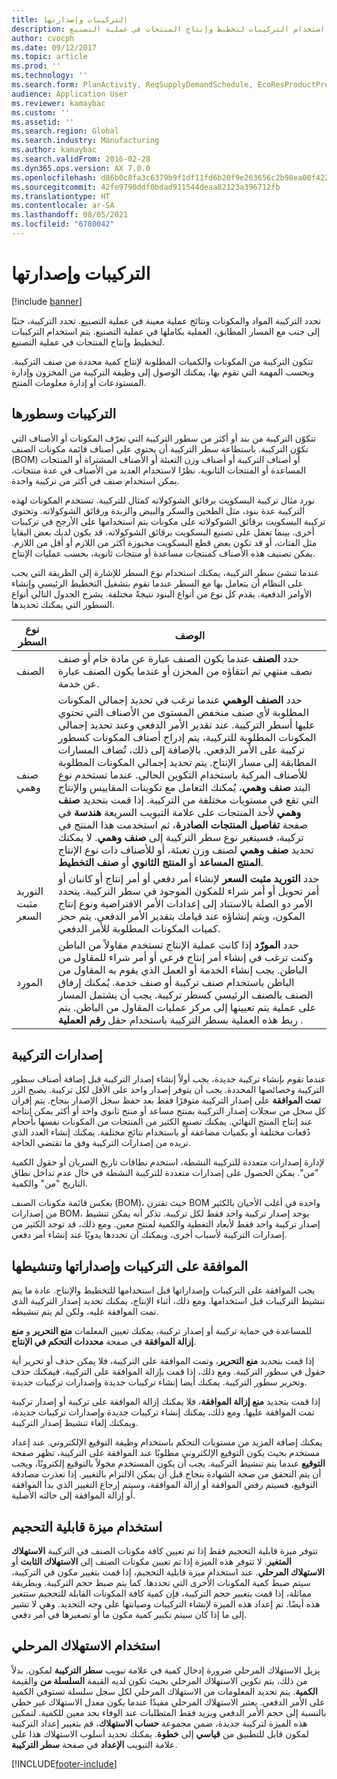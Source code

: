 ```yaml
---
title: التركيبات وإصدارتها
description: يوفر هذا الموضوع معلومات حول التركيبات وإصداراتها. تحدد التركيبة المواد والمكونات ونتائج عملية معينة في عملية التصنيع. يتم استخدام التركيبات لتخطيط وإنتاج المنتجات في عملية التصنيع.
author: cvocph
ms.date: 09/12/2017
ms.topic: article
ms.prod: ''
ms.technology: ''
ms.search.form: PlanActivity, ReqSupplyDemandSchedule, EcoResProductProdTypeFormulaNoActiveFormulaFormPart
audience: Application User
ms.reviewer: kamaybac
ms.custom: ''
ms.assetid: ''
ms.search.region: Global
ms.search.industry: Manufacturing
ms.author: kamaybac
ms.search.validFrom: 2016-02-28
ms.dyn365.ops.version: AX 7.0.0
ms.openlocfilehash: d86b0c8fa3c6379b9f1df11fd6b20f9e263656c2b98ea00f4225aebd5d25ac41
ms.sourcegitcommit: 42fe9790ddf0bdad911544deaa82123a396712fb
ms.translationtype: HT
ms.contentlocale: ar-SA
ms.lasthandoff: 08/05/2021
ms.locfileid: "6780042"
---
```

# <a name="formulas-and-formula-versions"></a>التركيبات وإصدارتها

[!include [banner](../includes/banner.md)]

تحدد التركيبة المواد والمكونات ونتائج عملية معينة في عملية التصنيع. تحدد التركيبة، جنبًا إلى جنب مع المسار المطابق، العملية بكاملها في عملية التصنيع. يتم استخدام التركيبات لتخطيط وإنتاج المنتجات في عملية التصنيع.

تتكون التركيبة من المكونات والكميات المطلوبة لإنتاج كمية محددة من صنف التركيبة. وبحسب المهمة التي تقوم بها، يمكنك الوصول إلى وظيفة التركيبة من المخزون وإدارة المستودعات أو إدارة معلومات المنتج.

## <a name="formulas-and-formula-lines"></a>التركيبات وسطورها
تتكوّن التركيبة من بند أو أكثر من سطور التركيبة التي تعرّف المكونات أو الأصناف التي تكوّن التركيبة. باستطاعة سطر التركيبة أن يحتوي على أصناف قائمة مكونات الصنف (BOM) أو أصناف التركيبة أو أصناف وزن التعبئة أو الأصناف المشتراة أو المنتجات المساعدة‬ أو المنتجات الثانوية. نظرًا لاستخدام العديد من الأصناف في عدة منتجات، يمكن استخدام صنف في أكثر من تركيبة واحدة.

نورد مثال تركيبة البسكويت برقائق الشوكولاته كمثال للتركيبة. تستخدم المكونات لهذه التركيبة عدة بنود، مثل الطحين والسكر والبيض والزبدة ورقائق الشوكولاته. وتحتوي تركيبة البسكويت برقائق الشوكولاته على مكونات يتم استخدامها على الأرجح في تركيبات أخرى. بينما تعمل على تصنيع البسكويت برقائق الشوكولاته، قد يكون لديك بعض البقايا مثل الفتات، أو قد تكون بعض قطع البسكويت مخبوزة أكثر من اللازم أو أقل من اللازم. يمكن تصنيف هذه الأصناف كمنتجات مساعدة أو منتجات ثانوية، بحسب عمليات الإنتاج.

عندما تنشئ سطر التركيبة، يمكنك استخدام نوع السطر للإشارة إلى الطريقة التي يجب على النظام أن يتعامل بها مع السطر عندما تقوم بتشغيل التخطيط الرئيسي وإنشاء الأوامر الدفعية. يقدم كل نوع من أنواع البنود نتيجةً مختلفة. يشرح الجدول التالي أنواع السطور التي يمكنك تحديدها. 

| نوع السطر     | ‏‏الوصف  |
|---------------|--------------|
| الصنف          | حدد **الصنف** عندما يكون الصنف عبارة عن مادة خام أو صنف نصف منتهي تم انتقاؤه من المخزن أو عندما يكون الصنف عبارة عن خدمة. |
| صنف وهمي       | حدد **الصنف الوهمي** عندما ترغب في تحديد إجمالي المكونات المطلوبة لأي صنف منخفض المستوى من الأصناف التي تحتوي عليها أسطر التركيبة. عند تقدير الأمر الدفعي وعند تحديد إجمالي المكونات المطلوبة للتركيبة، يتم إدراج أصناف المكونات كسطور تركيبة على الأمر الدفعي. بالإضافة إلى ذلك، تُضاف المسارات المطابقة إلى مسار الإنتاج. يتم تحديد إجمالي المكونات المطلوبة للأصناف المركبة باستخدام التكوين الحالي. عندما تستخدم نوع البند **صنف وهمي**، يُمكنك التعامل مع تكوينات المقاييس والإنتاج التي تقع في مستويات مختلفة من التركيبة. إذا قمت بتحديد **صنف وهمي** لأحد المنتجات على علامة التبويب السريعة **هندسة** في صفحة **تفاصيل المنتجات الصادرة‬**، ثم استخدمت هذا المنتج في تركيبة، فسيتغير نوع سطر التركيبة إلى **صنف وهمي**. لا يمكنك تحديد **صنف وهمي** لصنف وزن تعبئة، أو للأصناف ذات نوع الإنتاج **المنتج المساعد** أو **المنتج الثانوي** أو **صنف التخطيط**. |
| التوريد مثبت السعر | حدد **التوريد مثبت السعر‬** لإنشاء أمر دفعي أو أمر إنتاج أو كانبان أو أمر تحويل أو أمر شراء للمكون الموجود في سطر التركيبة. يتحدد الأمر دو الصلة بالاستناد إلى إعدادات الأمر الافتراضية ونوع إنتاج المكون، ويتم إنشاؤه عند قيامك بتقدير الأمر الدفعي. يتم حجز كميات المكونات المطلوبة للأمر الدفعي. |
| المورِد        | حدد **المورّد** إذا كانت عملية الإنتاج تستخدم مقاولاً من الباطن وكنت ترغب في إنشاء أمر إنتاج فرعي أو أمر شراء للمقاول من الباطن. يجب إنشاء الخدمة أو العمل الذي يقوم به المقاول من الباطن باستخدام صنف تركيبة أو صنف خدمة. يُمكنك إرفاق الصنف بالصنف الرئيسي كسطر تركيبة. يجب أن يشتمل المسار على عملية يتم تعيينها إلى مركز عمليات المقاول من الباطن. يتم ربط هذه العملية بسطر التركيبة باستخدام حقل **رقم العملية** . |

## <a name="formula-versions"></a>إصدارات التركيبة
عندما تقوم بإنشاء تركيبة جديدة، يجب أولاً إنشاء إصدار التركيبة قبل إضافة أصناف سطور التركيبة وخصائصها المحددة. يجب أن يتوفر إصدار واحد على الأقل لكل تركيبة. يصبح الزر **تمت الموافقة‬** على إصدار التركيبة متوفرًا فقط بعد حفظ سجل الإصدار بنجاح. يتم إقران كل سجل من سجلات إصدار التركيبة بمنتج مساعد أو منتج ثانوي واحد أو أكثر يمكن إنتاجه عند إنتاج المنتج النهائي. يمكنك تصنيع الكثير من المنتجات من المكونات نفسها بأحجام دُفعات مختلفة أو بكميات مضاعفة أو باستخدام نتائج مختلفة. يمكنك إنشاء العدد الذي تريده من إصدارات التركيبة وفق ما تقتضي الحاجة.

لإدارة إصدارات متعددة للتركيبة النشطة، استخدم نطاقات تاريخ السريان أو حقول الكمية "من". يمكن الحصول على إصدارات متعددة للتركيبة النشطة في حال عدم تداخل نطاق التاريخ "من" والكمية.

بعكس قائمة مكونات الصنف (BOM)، حيث تقترن BOM واحدة في أغلب الأحيان بالكثير من إصدارات BOM، يوجد إصدار تركيبة واحد فقط لكل تركيبة. تذكر أنه يمكن تنشيط إصدار تركيبة واحد فقط لأبعاد التغطية والكمية لمنتج معين. ومع ذلك، قد توجد الكثير من إصدارات التركيبة لأسباب أخرى، ويمكنك أن تحددها يدويًا عند إنشاء أمر دفعي.

## <a name="approve-and-activate-formulas-and-formula-versions"></a>الموافقة على التركيبات وإصداراتها وتنشيطها
يجب الموافقة على التركيبات وإصداراتها قبل استخدامها للتخطيط والإنتاج. عادة ما يتم تنشيط التركيبات قبل استخدامها. ومع ذلك، أثناء الإنتاج، يمكنك تحديد إصدار التركيبة الذي تمت الموافقة عليه، ولكن لم يتم تنشيطه.

للمساعدة في حماية تركيبة أو إصدار تركيبة، يمكنك تعيين المعلمات **منع التحرير** و **منع إزالة الموافقة‬** في صفحة **محددات التحكم في الإنتاج**.

إذا قمت بتحديد **منع التحرير**، وتمت الموافقة على التركيبة، فلا يمكن حذف أو تحرير أية حقول في سطور التركيبة. ومع ذلك، إذا قمت بإزالة الموافقة على التركيبة، فيمكنك حذف وتحرير سطور التركيبة. يمكنك أيضا إنشاء تركيبات جديدة وإصدارات تركيبات جديدة.

إذا قمت بتحديد **منع إزالة الموافقة**، فلا يمكنك إزالة الموافقة على تركيبة أو إصدار تركيبة تمت الموافقة عليها. ومع ذلك، يمكنك إنشاء تركيبات جديدة وإصدارات تركيبات جديدة، ويمكنك إلغاء تنشيط إصدار التركيبة.

يمكنك إضافة المزيد من مستويات التحكم باستخدام وظيفة التوقيع الإلكتروني. عند إعداد مستخدم بحيث يكون التوقيع الإلكتروني مطلوبًا عند الموافقة على التركيبة، تظهر صفحة **التوقيع** عندما يتم تنشيط التركيبة. يجب أن يكون المستخدم مخولاً بالتوقيع إلكترونًا، ويجب أن يتم التحقق من صحة الشهادة بنجاح قبل أن يمكن الالتزام بالتغيير. إذا تعذرت مصادقة التوقيع، فسيتم رفض الموافقة أو إزالة الموافقة، وسيتم إرجاع التغيير الذي بدأ الموافقة أو إزالة الموافقة إلى حالته الأصلية.

## <a name="use-the-scalable-feature"></a>استخدام ميزة قابلية التحجيم
تتوفر ميزة قابلية التحجيم فقط إذا تم تعيين كافة مكونات الصنف في التركيبة **الاستهلاك المتغير**. لا تتوفر هذه الميزة إذا تم تعيين مكونات الصنف إلى **الاستهلاك الثابت** أو **الاستهلاك المرحلي**. عند استخدام ميزة قابلية التحجيم، إذا قمت بتغيير مكون في التركيبة، سيتم ضبط كمية المكونات الأخرى التي تحددها. كما يتم ضبط حجم التركيبة. وبطريقة مماثلة، إذا قمت بتغيير حجم التركيبة، فإن كمية كافة المكونات القابلة للتحجيم ستتغير هذه أيضًا. تم إعداد هذه الميزة لإنشاء التركيبات وصيانتها على وجه التحديد. وهي لا تشير إلى ما إذا كان سيتم تكبير كمية مكون ما أو تصغيرها في أمر دفعي.

## <a name="use-step-consumption"></a>استخدام الاستهلاك المرحلي
يزيل الاستهلاك المرحلي ضرورة إدخال كمية في علامة تبويب **سطر التركيبة** لمكون. بدلاً من ذلك، يتم تكوين الاستهلاك المرحلي بحيث تكون لديه القيمة **السلسلة من‬** والقيمة **الكمية**. يتم تحديد المعلومات من الاستهلاك المرحلي لكل سجل سلسلة تستوفي الكمية على الأمر الدفعي. يعتبر الاستهلاك المرحلي مفيدًا عندما يكون معدل الاستهلاك غير خطي بالنسبة إلى حجم الأمر الدفعي ويزيد فقط المتطلبات عند الوفاء بحد معين للكمية. لتمكين هذه الميزة لتركيبة جديدة، ضمن مجموعة **حساب الاستهلاك**، قم بتغيير إعداد التركيبة لمكون قابل للتطبيق من **قياسي** إلى **خطوة**. يمكنك تحديد أسلوب الاستهلاك هذا على علامة التبويب **الإعداد** في صفحة **سطر التركيبة**.


[!INCLUDE[footer-include](../../includes/footer-banner.md)]